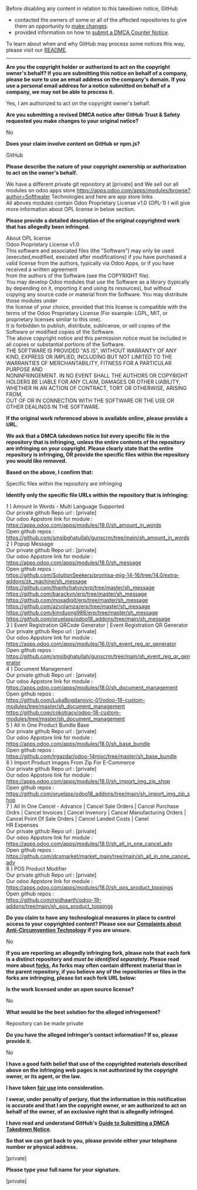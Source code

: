 Before disabling any content in relation to this takedown notice, GitHub  
- contacted the owners of some or all of the affected repositories to give them an opportunity to [make changes](https://docs.github.com/en/github/site-policy/dmca-takedown-policy#a-how-does-this-actually-work).  
- provided information on how to [submit a DMCA Counter Notice](https://docs.github.com/en/articles/guide-to-submitting-a-dmca-counter-notice).  
  
To learn about when and why GitHub may process some notices this way, please visit our [README](https://github.com/github/dmca/blob/master/README.md#anatomy-of-a-takedown-notice).  
  
---  
  
**Are you the copyright holder or authorized to act on the copyright owner's behalf? If you are submitting this notice on behalf of a company, please be sure to use an email address on the company's domain. If you use a personal email address for a notice submitted on behalf of a company, we may not be able to process it.**  
  
Yes, I am authorized to act on the copyright owner's behalf.  
  
**Are you submitting a revised DMCA notice after GitHub Trust & Safety requested you make changes to your original notice?**  
  
No  
  
**Does your claim involve content on GitHub or npm.js?**  
  
GitHub  
  
**Please describe the nature of your copyright ownership or authorization to act on the owner's behalf.**  
  
We have a different private git repository at [private] and We sell our all modules on odoo apps store https://apps.odoo.com/apps/modules/browse?author=Softhealer Technologies and here are app store links    
All aboves modules contain Odoo Proprietary License v1.0 (OPL-1) I will give more information about OPL license in below section.  
  
**Please provide a detailed description of the original copyrighted work that has allegedly been infringed.**  
  
About OPL license  
Odoo Proprietary License v1.0  
This software and associated files (the "Software") may only be used (executed,modified, executed after modifications) if you have purchased a valid license from the authors, typically via Odoo Apps, or if you have received a written agreement  
from the authors of the Software (see the COPYRIGHT file).  
You may develop Odoo modules that use the Software as a library (typically by depending on it, importing it and using its resources), but without copying any source code or material from the Software. You may distribute those modules under  
the license of your choice, provided that this license is compatible with the terms of the Odoo Proprietary License (For example: LGPL, MIT, or proprietary licenses similar to this one).  
It is forbidden to publish, distribute, sublicense, or sell copies of the Software or modified copies of the Software.  
The above copyright notice and this permission notice must be included in all copies or substantial portions of the Software.  
THE SOFTWARE IS PROVIDED "AS IS", WITHOUT WARRANTY OF ANY KIND, EXPRESS OR IMPLIED, INCLUDING BUT NOT LIMITED TO THE WARRANTIES OF MERCHANTABILITY, FITNESS FOR A PARTICULAR PURPOSE AND  
NONINFRINGEMENT. IN NO EVENT SHALL THE AUTHORS OR COPYRIGHT HOLDERS BE LIABLE FOR ANY CLAIM, DAMAGES OR OTHER LIABILITY, WHETHER IN AN ACTION OF CONTRACT, TORT OR OTHERWISE, ARISING FROM,  
OUT OF OR IN CONNECTION WITH THE SOFTWARE OR THE USE OR OTHER DEALINGS IN THE SOFTWARE.  
  
**If the original work referenced above is available online, please provide a URL.**  
  
**We ask that a DMCA takedown notice list every specific file in the repository that is infringing, unless the entire contents of the repository are infringing on your copyright. Please clearly state that the entire repository is infringing, OR provide the specific files within the repository you would like removed.**  
  
**Based on the above, I confirm that:**  
  
Specific files within the repository are infringing  
  
**Identify only the specific file URLs within the repository that is infringing:**  
  
1 ) Amount In Words - Multi Language Supported  
Our private github Repo url : [private]  
Our odoo Appstore link for module : https://apps.odoo.com/apps/modules/19.0/sh_amount_in_words  
Open github repos :  
https://github.com/smsibghatullah/gunscrm/tree/main/sh_amount_in_words  
2 ) Popup Message  
Our private github Repo url : [private]  
Our odoo Appstore link for module : https://apps.odoo.com/apps/modules/18.0/sh_message  
Open github repos :  
https://github.com/SolutionSeekers/promisa-mig-14-16/tree/14.0/extra-addons/zk_machine/sh_message https://github.com/thanhchatvn/erp/tree/master/sh_message https://github.com/barackvn/erp/tree/master/sh_message  
https://github.com/mosadiqit/erp/tree/master/sh_message https://github.com/azvolamza/erp/tree/master/sh_message https://github.com/kimduong986/erp/tree/master/sh_message  
https://github.com/oruelasp/odoo18_addons/tree/main/sh_message  
3 ) Event Registration QRCode Generator | Event Registration QR Generator  
Our private github Repo url : [private]  
Our odoo Appstore link for module : https://apps.odoo.com/apps/modules/16.0/sh_event_reg_qr_generator  
Open github repos :  
https://github.com/smsibghatullah/gunscrm/tree/main/sh_event_reg_qr_generator  
4 ) Document Management  
Our private github Repo url : [private]  
Our odoo Appstore link for module : https://apps.odoo.com/apps/modules/18.0/sh_document_management  
Open github repos :  
https://github.com/LukaBogdanovic-01/odoo-18-custom-modules/tree/master/sh_document_management https://github.com/cokotracy/odoo-18-custom-modules/tree/master/sh_document_management  
5 ) All in One Product Bundle Base  
Our private github Repo url : [private]  
Our odoo Appstore link for module : https://apps.odoo.com/apps/modules/18.0/sh_base_bundle  
Open github repos :  
https://github.com/trgazdar/odoo-14misc/tree/master/sh_base_bundle  
6 ) Import Product Images From Zip For E-Commerce  
Our private github Repo url : [private]  
Our odoo Appstore link for module : https://apps.odoo.com/apps/modules/18.0/sh_import_img_zip_shop  
Open github repos :  
https://github.com/oruelasp/odoo18_addons/tree/main/sh_import_img_zip_shop  
7 ) All In One Cancel - Advance | Cancel Sale Orders | Cancel Purchase Ordrs | Cancel Invoices | Cancel Invenory | Cancel Manufacturing Orders | Cancel Point Of Sale Orders | Cancel Landed Costs | Canel  
HR Expenses  
Our private github Repo url : [private]  
Our odoo Appstore link for module : https://apps.odoo.com/apps/modules/18.0/sh_all_in_one_cancel_adv  
Open github repos :  
https://github.com/dcsmarket/market_main/tree/main/sh_all_in_one_cancel_adv  
8 ) POS Product Modifier  
Our private github Repo url : [private]  
Our odoo Appstore link for module : https://apps.odoo.com/apps/modules/18.0/sh_pos_product_toppings  
Open github repos :  
https://github.com/rsidhaarth/odoo-19-addons/tree/main/sh_pos_product_toppings  
  
**Do you claim to have any technological measures in place to control access to your copyrighted content? Please see our <a href="https://docs.github.com/articles/guide-to-submitting-a-dmca-takedown-notice#complaints-about-anti-circumvention-technology">Complaints about Anti-Circumvention Technology</a> if you are unsure.**  
  
No  
  
**If you are reporting an allegedly infringing fork, please note that each fork is a distinct repository and <i>must be identified separately</i>. Please read more about <a href="https://docs.github.com/articles/dmca-takedown-policy#b-what-about-forks-or-whats-a-fork">forks.</a> As forks may often contain different material than in the parent repository, if you believe any of the repositories or files in the forks are infringing, please list each fork URL below:**  
  
**Is the work licensed under an open source license?**  
  
No  
  
**What would be the best solution for the alleged infringement?**  
  
Repository can be made private  
  
**Do you have the alleged infringer’s contact information? If so, please provide it.**  
  
No  
  
**I have a good faith belief that use of the copyrighted materials described above on the infringing web pages is not authorized by the copyright owner, or its agent, or the law.**  
  
**I have taken <a href="https://www.lumendatabase.org/topics/22">fair use</a> into consideration.**  
  
**I swear, under penalty of perjury, that the information in this notification is accurate and that I am the copyright owner, or am authorized to act on behalf of the owner, of an exclusive right that is allegedly infringed.**  
  
**I have read and understand GitHub's <a href="https://docs.github.com/articles/guide-to-submitting-a-dmca-takedown-notice/">Guide to Submitting a DMCA Takedown Notice</a>.**  
  
**So that we can get back to you, please provide either your telephone number or physical address.**  
  
[private]  
  
**Please type your full name for your signature.**  
  
[private]  
